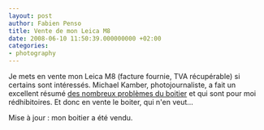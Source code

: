 ```yaml
---
layout: post
author: Fabien Penso
title: Vente de mon Leica M8
date: 2008-06-10 11:50:39.000000000 +02:00
categories:
- photography
---
```

Je mets en vente mon Leica M8 (facture fournie, TVA récupérable) si certains sont intéressés. Michael Kamber, photojournaliste, a fait un excellent résumé <a href="http://web.mac.com/kamberm/Leica_M8_Field_Test,_Iraq/Page_1.html">des nombreux problèmes du boitier</a> et qui sont pour moi rédhibitoires. Et donc en vente le boiter, qui n'en veut...

Mise à jour : mon boitier a été vendu.
